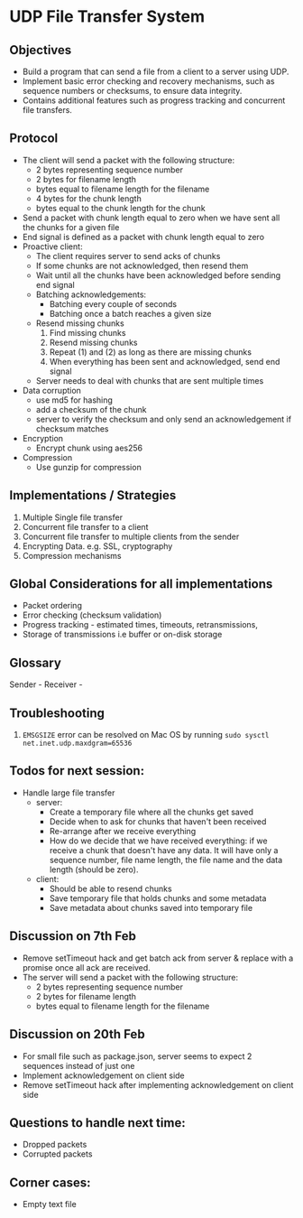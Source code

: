 # UDP File Transfer System

## Objectives

- Build a program that can send a file from a client to a server using UDP.
- Implement basic error checking and recovery mechanisms, such as sequence numbers or checksums, to
  ensure data integrity.
- Contains additional features such as progress tracking and concurrent file transfers.

## Protocol

- The client will send a packet with the following structure:
  - 2 bytes representing sequence number
  - 2 bytes for filename length
  - bytes equal to filename length for the filename
  - 4 bytes for the chunk length
  - bytes equal to the chunk length for the chunk
- Send a packet with chunk length equal to zero when we have sent all the chunks for a given file
- End signal is defined as a packet with chunk length equal to zero
- Proactive client:
  - The client requires server to send acks of chunks
  - If some chunks are not acknowledged, then resend them
  - Wait until all the chunks have been acknowledged before sending end signal
  - Batching acknowledgements:
    - Batching every couple of seconds
    - Batching once a batch reaches a given size
  - Resend missing chunks
    1. Find missing chunks
    2. Resend missing chunks
    3. Repeat (1) and (2) as long as there are missing chunks
    4. When everything has been sent and acknowledged, send end signal
  - Server needs to deal with chunks that are sent multiple times
- Data corruption
  - use md5 for hashing
  - add a checksum of the chunk
  - server to verify the checksum and only send an acknowledgement if checksum matches
- Encryption
  - Encrypt chunk using aes256
- Compression
  - Use gunzip for compression

## Implementations / Strategies
1. Multiple Single file transfer
2. Concurrent file transfer to a client
3. Concurrent file transfer to multiple clients from the sender
4. Encrypting Data. e.g. SSL, cryptography
5. Compression mechanisms

## Global Considerations for all implementations
- Packet ordering
- Error checking (checksum validation)
- Progress tracking - estimated times, timeouts, retransmissions,
- Storage of transmissions i.e buffer or on-disk storage
## Glossary

Sender -
Receiver -

## Troubleshooting

1. `EMSGSIZE` error can be resolved on Mac OS by running `sudo sysctl net.inet.udp.maxdgram=65536`

## Todos for next session:

- Handle large file transfer
    - server:
        - Create a temporary file where all the chunks get saved
        - Decide when to ask for chunks that haven't been received
        - Re-arrange after we receive everything
        - How do we decide that we have received everything: if we receive a chunk that doesn't have any data. It will have only a sequence number, file name length, the file name and the data length (should be zero).
    - client:
        - Should be able to resend chunks
        - Save temporary file that holds chunks and some metadata
        - Save metadata about chunks saved into temporary file


## Discussion on 7th Feb
- Remove setTimeout hack and get batch ack from server & replace with a promise once all ack are received.
- The server will send a packet with the following structure:
  - 2 bytes representing sequence number
  - 2 bytes for filename length
  - bytes equal to filename length for the filename

## Discussion on 20th Feb
- For small file such as package.json, server seems to expect 2 sequences instead of just one
- Implement acknowledgement on client side
- Remove setTimeout hack after implementing acknowledgement on client side

## Questions to handle next time:

- Dropped packets
- Corrupted packets

## Corner cases:

- Empty text file
